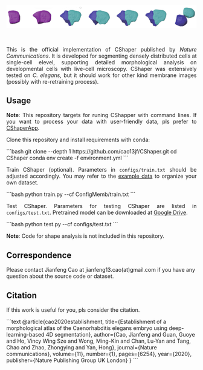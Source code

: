 <p align="center"><img alt="Logo" src="./assets/logo.png"></p>
<br>
<p align="justify">This is the official implementation of CShaper published by <I>Nature Communications</I>. It is developed for segmenting densely distributed cells at single-cell elevel, supporting detailed morphological analysis on developmental cells with live-cell microscopy. CShaper was extensively tested on <i>C. elegans</i>, but it should work for other kind membrane images (possibly with re-retraining process).</p>

<h2>Usage</h2>
<p align="justify"><b>Note</b>: This repository targets for runing CShapper with command lines. If you want to process your data with user-friendly data, pls prefer to <a href="https://github.com/cao13jf/CShaperApp" target="_blank">CShaperApp</a>.</p>

<p align="justify">Clone this repository and install requirements with conda:</p>
```bash
git clone --depth 1 https://github.com/cao13jf/CShaper.git
cd CShaper
conda env create -f environment.yml
```

<p align="justify">Train CShaper (optional). Parameters in <code>configs/train.txt</code> should be adjusted accordingly. You may refer to the <a href=""https://portland-my.sharepoint.com/:f:/g/personal/jfcao3-c_my_cityu_edu_hk/Eue4QUFfU1lJpjfakesY6ssBURzkI4H3iK57fgPsO4ZyrA?e=i9mOKp target="_blank">example data</a> to organize your own dataset.</p>
```bash
python train.py --cf ConfigMemb/train.txt
```

<p align="justify">Test CShaper. Parameters for testing CShaper are listed in <code>configs/test.txt</code>. Pretrained model can be downloaded at <a href="https://drive.google.com/drive/folders/1qJ9vJZaXENqiw0x9SGDuFiXTgmkfovVd?usp=drive_link" target="_blank">Google Drive</a>.</p>
```bash
python test.py --cf configs/test.txt
```

<p align="justify"><b>Note</b>: Code for shape analysis is not included in this repository.</p>

<h2>Correspondence</h2>
<p>Please contact Jianfeng Cao at jianfeng13.cao(at)gmail.com if you have any question about the source code or dataset.</p>

<h2>Citation</h2>
<p align="justify">If this work is useful for you, pls consider the citation.</p>
```text
@article{cao2020establishment,
  title={Establishment of a morphological atlas of the Caenorhabditis elegans embryo using deep-learning-based 4D segmentation},
  author={Cao, Jianfeng and Guan, Guoye and Ho, Vincy Wing Sze and Wong, Ming-Kin and Chan, Lu-Yan and Tang, Chao and Zhao, Zhongying and Yan, Hong},
  journal={Nature communications},
  volume={11},
  number={1},
  pages={6254},
  year={2020},
  publisher={Nature Publishing Group UK London}
}
```
